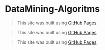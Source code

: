 # DataMining-Algoritms

> This site was built using [GitHub Pages](https://github.com/HeliaHashemipour/DataMining-Algoritms/tree/main/1).

> This site was built using [GitHub Pages](https://github.com/HeliaHashemipour/DataMining-Algoritms/tree/main/2).

> This site was built using [GitHub Pages](https://github.com/HeliaHashemipour/DataMining-Algoritms/tree/main/3).

